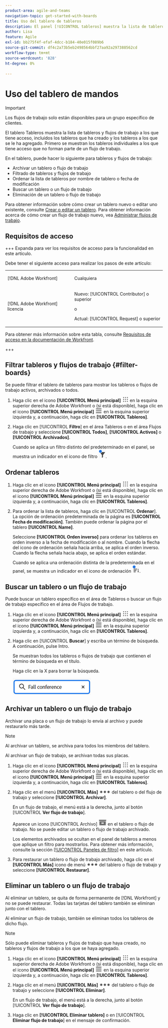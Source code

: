 ```yaml
---
product-area: agile-and-teams
navigation-topic: get-started-with-boards
title: Uso del tablero de tableros
description: El panel [!UICONTROL tableros] muestra la lista de tableros a los que tiene acceso, incluidos los tableros que ha creado y los tableros a los que se le ha agregado.
author: Lisa
feature: Agile
exl-id: bb275f4f-efaf-4dcc-b184-40e015f089b6
source-git-commit: df4c2a73b5eb2498564bbf27aa92a297388562cd
workflow-type: tm+mt
source-wordcount: '828'
ht-degree: 0%

---
```


# Uso del tablero de mandos

<!-- Audited: 1/2024 -->

>[!IMPORTANT]
>
>Los flujos de trabajo solo están disponibles para un grupo específico de clientes.

El tablero Tableros muestra la lista de tableros y flujos de trabajo a los que tiene acceso, incluidos los tableros que ha creado y los tableros a los que se le ha agregado. Primero se muestran los tableros individuales a los que tiene acceso que no forman parte de un flujo de trabajo.

En el tablero, puede hacer lo siguiente para tableros y flujos de trabajo:

* Archivar un tablero o flujo de trabajo
* Filtrado de tableros y flujos de trabajo
* Ordenar la lista de tableros por nombre de tablero o fecha de modificación
* Buscar un tablero o un flujo de trabajo
* Eliminación de un tablero o flujo de trabajo

Para obtener información sobre cómo crear un tablero nuevo o editar uno existente, consulte [Crear o editar un tablero](../../agile/get-started-with-boards/create-edit-board.md). Para obtener información acerca de cómo crear un flujo de trabajo nuevo, vea [Administrar flujos de trabajo](/help/quicksilver/agile/use-boards-agile-planning-tools/manage-collections.md).

## Requisitos de acceso

+++ Expanda para ver los requisitos de acceso para la funcionalidad en este artículo.

Debe tener el siguiente acceso para realizar los pasos de este artículo:

<table style="table-layout:auto"> 
 <col> 
 <col> 
 <tbody> 
  <tr> 
   <td role="rowheader">[!DNL Adobe Workfront]</td> 
   <td> <p>Cualquiera</p> </td> 
  </tr> 
  <tr> 
   <td role="rowheader">[!DNL Adobe Workfront] licencia</td> 
   <td> 
   <p>Nuevo: [!UICONTROL Contributor] o superior</p> 
   <p>o</p>
   <p>Actual: [!UICONTROL Request] o superior</p>
   </td> 
  </tr> 
 </tbody> 
</table>

Para obtener más información sobre esta tabla, consulte [Requisitos de acceso en la documentación de Workfront](/help/quicksilver/administration-and-setup/add-users/access-levels-and-object-permissions/access-level-requirements-in-documentation.md).

+++


## Filtrar tableros y flujos de trabajo {#filter-boards}

Se puede filtrar el tablero de tableros para mostrar los tableros o flujos de trabajo activos, archivados o todos.

1. Haga clic en el icono **[!UICONTROL Menú principal]** ![Menú principal](/help/_includes/assets/main-menu-icon.png) en la esquina superior derecha de Adobe Workfront o (si está disponible), haga clic en el icono **[!UICONTROL Menú principal]** ![Menú principal](/help/_includes/assets/main-menu-icon-left-nav.png) en la esquina superior izquierda y, a continuación, haga clic en **[!UICONTROL Tableros]**.
1. Haga clic en [!UICONTROL **Filtro**] en el área Tableros o en el área Flujos de trabajo y seleccione **[!UICONTROL Todos]**, **[!UICONTROL Activos]** o **[!UICONTROL Archivados]**.

   Cuando se aplica un filtro distinto del predeterminado en el panel, se muestra un indicador en el icono de filtro ![Filtro aplicado al panel](assets/boards-filterapplied-30x30.png).

## Ordenar tableros

1. Haga clic en el icono **[!UICONTROL Menú principal]** ![Menú principal](/help/_includes/assets/main-menu-icon.png) en la esquina superior derecha de Adobe Workfront o (si está disponible), haga clic en el icono **[!UICONTROL Menú principal]** ![Menú principal](/help/_includes/assets/main-menu-icon-left-nav.png) en la esquina superior izquierda y, a continuación, haga clic en **[!UICONTROL Tableros]**.
1. Para ordenar la lista de tableros, haga clic en [!UICONTROL **Ordenar**]. La opción de ordenación predeterminada de la página es **[!UICONTROL Fecha de modificación]**. También puede ordenar la página por el tablero **[!UICONTROL Name]**.

   Seleccione **[!UICONTROL Orden inverso]** para ordenar los tableros en orden inverso a la fecha de modificación o al nombre. Cuando la flecha del icono de ordenación señala hacia arriba, se aplica el orden inverso. Cuando la flecha señala hacia abajo, se aplica el orden estándar.

   Cuando se aplica una ordenación distinta de la predeterminada en el panel, se muestra un indicador en el icono de ordenación ![Ordenar aplicado](assets/sort-applied-boards.png).

## Buscar un tablero o un flujo de trabajo

Puede buscar un tablero específico en el área de Tableros o buscar un flujo de trabajo específico en el área de Flujos de trabajo.

1. Haga clic en el icono **[!UICONTROL Menú principal]** ![Menú principal](/help/_includes/assets/main-menu-icon.png) en la esquina superior derecha de Adobe Workfront o (si está disponible), haga clic en el icono **[!UICONTROL Menú principal]** ![Menú principal](/help/_includes/assets/main-menu-icon-left-nav.png) en la esquina superior izquierda y, a continuación, haga clic en **[!UICONTROL Tableros]**.
1. Haga clic en [!UICONTROL **Buscar**] y escriba un término de búsqueda. A continuación, pulse Intro.

   Se muestran todos los tableros o flujos de trabajo que contienen el término de búsqueda en el título.

   Haga clic en la X para borrar la búsqueda.

   ![Buscar tableros en el tablero](assets/boards-searchbox.png)

## Archivar un tablero o un flujo de trabajo

Archivar una placa o un flujo de trabajo lo envía al archivo y puede restaurarlo más tarde.

>[!NOTE]
>
>Al archivar un tablero, se archiva para todos los miembros del tablero.
>
>Al archivar un flujo de trabajo, se archivan todas sus placas.

1. Haga clic en el icono **[!UICONTROL Menú principal]** ![Menú principal](/help/_includes/assets/main-menu-icon.png) en la esquina superior derecha de Adobe Workfront o (si está disponible), haga clic en el icono **[!UICONTROL Menú principal]** ![Menú principal](/help/_includes/assets/main-menu-icon-left-nav.png) en la esquina superior izquierda y, a continuación, haga clic en **[!UICONTROL Tableros]**.
1. Haga clic en el menú **[!UICONTROL Más]** ![Menú más](assets/more-icon-spectrum.png) del tablero o del flujo de trabajo y seleccione **[!UICONTROL Archivar]**.

   En un flujo de trabajo, el menú está a la derecha, junto al botón [!UICONTROL **Ver flujo de trabajo**].

   Aparece un icono [!UICONTROL Archivo] ![Archivo](assets/archive-icon-spectrum-25x20.png) en el tablero o flujo de trabajo. No se puede editar un tablero o flujo de trabajo archivado.

   Los elementos archivados se ocultan en el panel de tableros a menos que aplique un filtro para mostrarlos. Para obtener más información, consulte la sección [[!UICONTROL Paneles de filtro]](#filter-boards) en este artículo.

1. Para restaurar un tablero o flujo de trabajo archivado, haga clic en el **[!UICONTROL Más]** icono de menú ![Más](assets/more-icon-spectrum.png) del tablero o flujo de trabajo y seleccione **[!UICONTROL Restaurar]**.

## Eliminar un tablero o un flujo de trabajo

Al eliminar un tablero, se quita de forma permanente de [!DNL Workfront] y no se puede restaurar. Todas las tarjetas del tablero también se eliminan junto con el tablero.

Al eliminar un flujo de trabajo, también se eliminan todos los tableros de dicho flujo.

>[!NOTE]
>
>Sólo puede eliminar tableros y flujos de trabajo que haya creado, no tableros y flujos de trabajo a los que se haya agregado.

1. Haga clic en el icono **[!UICONTROL Menú principal]** ![Menú principal](/help/_includes/assets/main-menu-icon.png) en la esquina superior derecha de Adobe Workfront o (si está disponible), haga clic en el icono **[!UICONTROL Menú principal]** ![Menú principal](/help/_includes/assets/main-menu-icon-left-nav.png) en la esquina superior izquierda y, a continuación, haga clic en **[!UICONTROL Tableros]**.
1. Haga clic en el menú **[!UICONTROL Más]** ![[!UICONTROL Menú más]](assets/more-icon-spectrum.png) del tablero o flujo de trabajo y seleccione **[!UICONTROL Eliminar]**.

   En un flujo de trabajo, el menú está a la derecha, junto al botón [!UICONTROL **Ver flujo de trabajo**].

1. Haga clic en **[!UICONTROL Eliminar tablero]** o en [!UICONTROL **Eliminar flujo de trabajo**] en el mensaje de confirmación.

<!-- ## Move a board to a workstream

You can move a standalone board into a workstream, or move a board from one workstream to another workstream.

>[!NOTE]
>
>You can only move boards that you created, not boards that you were added to.

1. Click the **[!UICONTROL Main Menu]** icon ![](assets/main-menu-icon.png) in the upper-right corner of [!DNL Adobe Workfront], then click **[!UICONTROL Boards]**.
1. Click the **[!UICONTROL More]** menu ![[!UICONTROL More menu]](assets/more-icon-spectrum.png) on the board, and select [!UICONTROL **Move to workstream**].
1. Select which workstream to add the board to, and click [!UICONTROL **Move**].

   The board is moved into the workstream and no longer appears in the [!UICONTROL Boards] area.
   If you have not created a workstream yet, you are prompted to create one to move the board into.
-->
